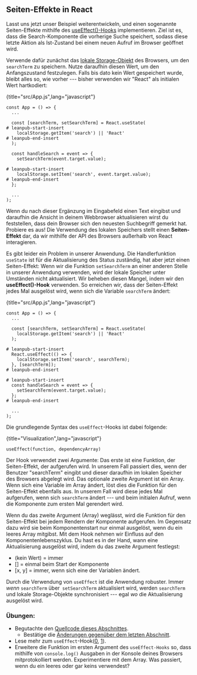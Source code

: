 ## Seiten-Effekte in React

Lasst uns jetzt unser Beispiel weiterentwickeln, und einen sogenannte Seiten-Effekte mithilfe des [useEffect()-Hooks](https://de.reactjs.org/docs/hooks-effect.html) implementieren. Ziel ist es, dass die Search-Komponente die vorherige Suche speichert, sodass diese letzte Aktion als Ist-Zustand bei einem neuen Aufruf im Browser geöffnet wird.

Verwende dafür zunächst das [lokale Storage-Objekt](https://developer.mozilla.org/de/docs/Web/API/Window/localStorage) des Browsers, um den `searchTerm` zu speichern. Nutze daraufhin diesen Wert, um den Anfangszustand festzulegen. Falls bis dato kein Wert gespeichert wurde, bleibt alles so, wie vorher --- bisher verwenden wir "React" als initialen Wert hartkodiert:

{title="src/App.js",lang="javascript"}
~~~~~~~
const App = () => {
  ...

  const [searchTerm, setSearchTerm] = React.useState(
# leanpub-start-insert
    localStorage.getItem('search') || 'React'
# leanpub-end-insert
  );

  const handleSearch = event => {
    setSearchTerm(event.target.value);

# leanpub-start-insert
    localStorage.setItem('search', event.target.value);
# leanpub-end-insert
  };

  ...
);
~~~~~~~

Wenn du nach dieser Ergänzung im Eingabefeld einen Text eingibst und daraufhin die Ansicht in deinem Webbrowser aktualisieren wirst du feststellen, dass dein Browser sich den neuesten Suchbegriff gemerkt hat. Probiere es aus! Die Verwendung des lokalen Speichers stellt einen **Seiten-Effekt** dar, da wir mithilfe der API des Browsers außerhalb von React interagieren.

Es gibt leider ein Problem in unserer Anwendung. Die Handlerfunktion `useState` ist für die Aktualisierung des Status zuständig, hat aber jetzt einen Seiten-Effekt: Wenn wir die Funktion `setSearchTerm` an einer anderen Stelle in unserer Anwendung verwenden, wird der lokale Speicher unter Umständen nicht aktualisiert. Wir beheben diesen Mangel, indem wir den **useEffect()-Hook** verwenden. So erreichen wir, dass der Seiten-Effekt jedes Mal ausgelöst wird, wenn sich die Variable `searchTerm` ändert:

{title="src/App.js",lang="javascript"}
~~~~~~~
const App = () => {
  ...

  const [searchTerm, setSearchTerm] = React.useState(
    localStorage.getItem('search') || 'React'
  );

# leanpub-start-insert
  React.useEffect(() => {
    localStorage.setItem('search', searchTerm);
  }, [searchTerm]);
# leanpub-end-insert

# leanpub-start-insert
  const handleSearch = event => {
    setSearchTerm(event.target.value);
  };
# leanpub-end-insert

  ...
);
~~~~~~~

Die grundlegende Syntax des `useEffect`-Hooks ist dabei folgende:

{title="Visualization",lang="javascript"}
~~~~~~~
useEffect(function, dependencyArray)
~~~~~~~

Der Hook verwendet zwei Argumente: Das erste ist eine Funktion, der Seiten-Effekt, der aufgerufen wird. In unserem Fall passiert dies, wenn der Benutzer "searchTerm" eingibt und dieser daraufhin im lokalen Speicher des Browsers abgelegt wird. Das optionale zweite Argument ist ein Array. Wenn sich eine Variable im Array ändert, löst dies die Funktion für den Seiten-Effekt ebenfalls aus. In unserem Fall wird diese jedes Mal aufgerufen, wenn sich `searchTerm` ändert --- und beim initialen Aufruf, wenn die Komponente zum ersten Mal gerendert wird.

Wenn du das zweite Argument (Array) weglässt, wird die Funktion für den Seiten-Effekt bei jedem Rendern der Komponente aufgerufen. Im Gegensatz dazu wird sie beim Komponentenstart nur einmal ausgelöst, wenn du ein leeres Array mitgibst. Mit dem Hook nehmen wir Einfluss auf den Komponentenlebenszyklus. Du hast es in der Hand, wann eine Aktualisierung ausgelöst wird, indem du das zweite Argument festlegst:
- (kein Wert) = immer
- [] = einmal beim Start der Komponente
- [x, y] = immer, wenn sich eine der Variablen ändert.

Durch die Verwendung von `useEffect` ist die Anwendung robuster. Immer *wenn* `searchTerm` über` setSearchTerm` aktualisiert wird, werden `searchTerm` und lokale Storage-Objekte synchronisiert --- egal *wo* die Aktualisierung ausgelöst wird.

### Übungen:

* Begutachte den [Quellcode dieses Abschnittes](https://codesandbox.io/s/github/the-road-to-learn-react/hacker-stories/tree/hs/React-Side-Effects).
  * Bestätige die [Änderungen gegenüber dem letzten Abschnitt](https://github.com/the-road-to-learn-react/hacker-stories/compare/hs/Props-Handling...hs/React-Side-Effects?expand=1).
* Lese mehr zum `useEffect`-Hook([0](https://de.reactjs.org/docs/hooks-effect.html), [1](https://de.reactjs.org/docs/hooks-reference.html#useeffect)).
* Erweitere die Funktion im ersten Argument des `useEffect-Hooks` so, dass mithilfe von `console.log()` Ausgaben in der Konsole deines Browsers mitprotokolliert werden. Experimentiere mit dem Array. Was passiert, wenn du ein leeres oder gar keins verwendest?
